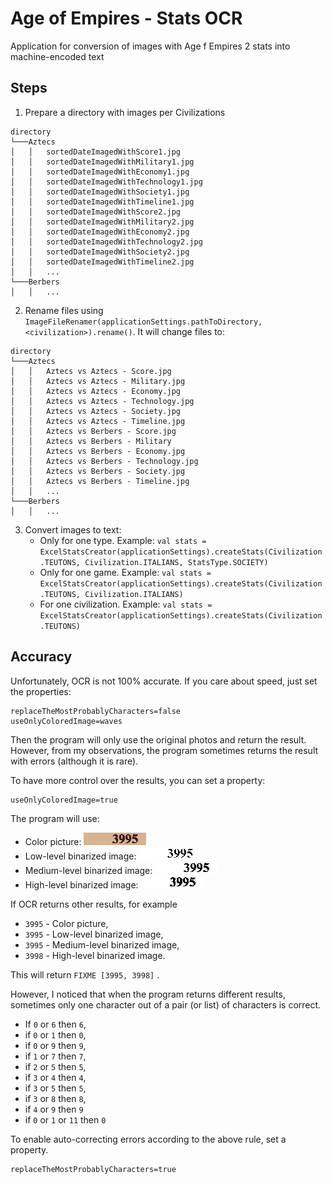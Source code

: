 # Age of Empires - Stats OCR
Application for conversion of images with Age f Empires 2 stats into machine-encoded text

## Steps
1. Prepare a directory with images per Civilizations
```
directory
└───Aztecs
│   │   sortedDateImagedWithScore1.jpg
│   │   sortedDateImagedWithMilitary1.jpg
│   │   sortedDateImagedWithEconomy1.jpg
│   │   sortedDateImagedWithTechnology1.jpg
│   │   sortedDateImagedWithSociety1.jpg
│   │   sortedDateImagedWithTimeline1.jpg
│   │   sortedDateImagedWithScore2.jpg
│   │   sortedDateImagedWithMilitary2.jpg
│   │   sortedDateImagedWithEconomy2.jpg
│   │   sortedDateImagedWithTechnology2.jpg
│   │   sortedDateImagedWithSociety2.jpg
│   │   sortedDateImagedWithTimeline2.jpg
│   │   ...
└───Berbers
│   │   ...
```
2. Rename files using `ImageFileRenamer(applicationSettings.pathToDirectory, <civilization>).rename()`. It will change files to:
```
directory
└───Aztecs
│   │   Aztecs vs Aztecs - Score.jpg
│   │   Aztecs vs Aztecs - Military.jpg
│   │   Aztecs vs Aztecs - Economy.jpg
│   │   Aztecs vs Aztecs - Technology.jpg
│   │   Aztecs vs Aztecs - Society.jpg
│   │   Aztecs vs Aztecs - Timeline.jpg
│   │   Aztecs vs Berbers - Score.jpg
│   │   Aztecs vs Berbers - Military
│   │   Aztecs vs Berbers - Economy.jpg
│   │   Aztecs vs Berbers - Technology.jpg
│   │   Aztecs vs Berbers - Society.jpg
│   │   Aztecs vs Berbers - Timeline.jpg
│   │   ...
└───Berbers
│   │   ...
```
3. Convert images to text:
   * Only for one type. Example: `val stats = ExcelStatsCreator(applicationSettings).createStats(Civilization.TEUTONS, Civilization.ITALIANS, StatsType.SOCIETY)`
   * Only for one game. Example: `val stats = ExcelStatsCreator(applicationSettings).createStats(Civilization.TEUTONS, Civilization.ITALIANS)`
   * For one civilization. Example: `val stats = ExcelStatsCreator(applicationSettings).createStats(Civilization.TEUTONS)`

## Accuracy
Unfortunately, OCR is not 100% accurate. If you care about speed, just set the properties:
```
replaceTheMostProbablyCharacters=false
useOnlyColoredImage=waves
```
Then the program will only use the original photos and return the result. However, from my observations, the program sometimes returns the result with errors (although it is rare).

To have more control over the results, you can set a property:
```
useOnlyColoredImage=true
```
The program will use: 
- Color picture: 
![](https://github.com/Patresss/Age-of-Empires---Stats-OCR/blob/master/examples/test%20Society%20PLAYER1%203%20-%20null.png)
- Low-level binarized image: 
![](https://github.com/Patresss/Age-of-Empires---Stats-OCR/blob/master/examples/test%20Society%20PLAYER1%203%20-%20115.png)
- Medium-level binarized image: 
![](https://github.com/Patresss/Age-of-Empires---Stats-OCR/blob/master/examples/test%20Society%20PLAYER1%203%20-%20200.png)
- High-level binarized image: 
![](https://github.com/Patresss/Age-of-Empires---Stats-OCR/blob/master/examples/test%20Society%20PLAYER1%203%20-%20300.png)

If OCR returns other results, for example 
- `3995` - Color picture,
- `3995` - Low-level binarized image,
- `3995` - Medium-level binarized image,
- `3998` - High-level binarized image.

This will return `FIXME [3995, 3998]` .

However, I noticed that when the program returns different results, sometimes only one character out of a pair (or list) of characters is correct.
* If `0` or `6` then `6`,
* if `0` or `1` then `0`,
* if `0` or `9` then `9`,
* if `1` or `7` then `7`,
* if `2` or `5` then `5`,
* if `3` or `4` then `4`,
* if `3` or `5` then `5`,
* if `3` or `8` then `8`,
* if `4` or `9` then `9`
* if `0` or `1` or `11` then `0`

To enable auto-correcting errors according to the above rule, set a property.
```
replaceTheMostProbablyCharacters=true
```
